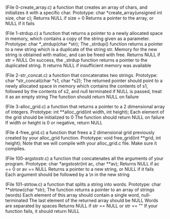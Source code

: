 (File 0-create_array.c)  a function that creates an array of chars, and initializes it with a specific char.
Prototype: char *create_array(unsigned int size, char c);
Returns NULL if size = 0
Returns a pointer to the array, or NULL if it fails

(File 1-strdup.c) a function that returns a pointer to a newly allocated space in memory, which contains a copy of the string given as a parameter.
Prototype: char *_strdup(char *str);
The _strdup() function returns a pointer to a new string which is a duplicate of the string str. Memory for the new string is obtained with malloc, and can be freed with free.
Returns NULL if str = NULL
On success, the _strdup function returns a pointer to the duplicated string. It returns NULL if insufficient memory was available

(File 2-str_concat.c) a function that concatenates two strings.
Prototype: char *str_concat(char *s1, char *s2);
The returned pointer should point to a newly allocated space in memory which contains the contents of s1, followed by the contents of s2, and null terminated
if NULL is passed, treat it as an empty string
The function should return NULL on failure

(File 3-alloc_grid.c) a function that returns a pointer to a 2 dimensional array of integers.
Prototype: int **alloc_grid(int width, int height);
Each element of the grid should be initialized to 0
The function should return NULL on failure
If width or height is 0 or negative, return NULL

(File 4-free_grid.c) a function that frees a 2 dimensional grid previously created by your alloc_grid function.
Prototype: void free_grid(int **grid, int height);
Note that we will compile with your alloc_grid.c file. Make sure it compiles.

(File 100-argstostr.c) a function that concatenates all the arguments of your program.
Prototype: char *argstostr(int ac, char **av);
Returns NULL if ac == 0 or av == NULL
Returns a pointer to a new string, or NULL if it fails
Each argument should be followed by a \n in the new string

(File 101-strtow.c) a function that splits a string into words.
Prototype: char **strtow(char *str);
The function returns a pointer to an array of strings (words)
Each element of this array should contain a single word, null-terminated
The last element of the returned array should be NULL
Words are separated by spaces
Returns NULL if str == NULL or str == ""
If your function fails, it should return NULL

